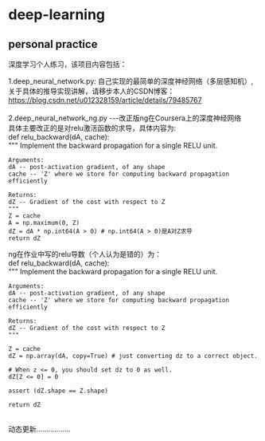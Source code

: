 # deep-learning
personal practice
---------------
深度学习个人练习，该项目内容包括：<br>

1.deep_neural_network.py: 自己实现的最简单的深度神经网络（多层感知机）,关于具体的推导实现讲解，请移步本人的CSDN博客：https://blog.csdn.net/u012328159/article/details/79485767<br><br>
2.deep_neural_network_ng.py ---改正版ng在Coursera上的深度神经网络<br>
具体主要改正的是对relu激活函数的求导，具体内容为:<br>
def relu_backward(dA, cache):<br>
	"""
	Implement the backward propagation for a single RELU unit.

	Arguments:
	dA -- post-activation gradient, of any shape
	cache -- 'Z' where we store for computing backward propagation efficiently

	Returns:
	dZ -- Gradient of the cost with respect to Z
	"""
	Z = cache
	A = np.maximum(0, Z)
	dZ = dA * np.int64(A > 0) # np.int64(A > 0)是A对Z求导
	return dZ
ng在作业中写的relu导数（个人认为是错的）为：<br>
def relu_backward(dA, cache):<br>
    """
    Implement the backward propagation for a single RELU unit.

    Arguments:
    dA -- post-activation gradient, of any shape
    cache -- 'Z' where we store for computing backward propagation efficiently

    Returns:
    dZ -- Gradient of the cost with respect to Z
    """
    
    Z = cache
    dZ = np.array(dA, copy=True) # just converting dz to a correct object.
    
    # When z <= 0, you should set dz to 0 as well. 
    dZ[Z <= 0] = 0
    
    assert (dZ.shape == Z.shape)
    
    return dZ
<br>
动态更新.................
